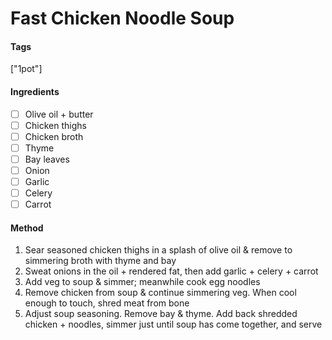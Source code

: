 # Fast Chicken Noodle Soup
#### Tags
["1pot"]

#### Ingredients
 - [ ] Olive oil + butter
 - [ ] Chicken thighs
 - [ ] Chicken broth
 - [ ] Thyme
 - [ ] Bay leaves
 - [ ] Onion
 - [ ] Garlic
 - [ ] Celery
 - [ ] Carrot

#### Method
1.  Sear seasoned chicken thighs in a splash of olive oil & remove to simmering broth with thyme and bay
2. Sweat onions in the oil + rendered fat, then add garlic + celery + carrot
3. Add veg to soup & simmer; meanwhile cook egg noodles
4. Remove chicken from soup & continue simmering veg. When cool enough to touch, shred meat from bone
5. Adjust soup seasoning. Remove bay & thyme. Add back shredded chicken + noodles, simmer just until soup has come together, and serve
